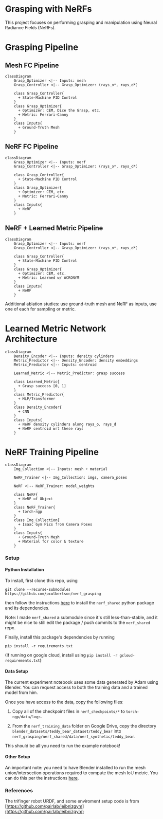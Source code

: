 # Grasping with NeRFs

This project focuses on performing grasping and manipulation using
Neural Radiance Fields (NeRFs).

# Grasping Pipeline

## Mesh FC Pipeline

```mermaid
classDiagram
    Grasp_Optimizer <|-- Inputs: mesh
    Grasp_Controller <|-- Grasp_Optimizer: (rays_o*, rays_d*)

    class Grasp_Controller{
      + State-Machine PID Control
    }
    class Grasp_Optimizer{
      + Optimizer: CEM, Dice the Grasp, etc.
      + Metric: Ferrari-Canny
    }
    class Inputs{
      + Ground-Truth Mesh
    }
```

## NeRF FC Pipeline

```mermaid
classDiagram
    Grasp_Optimizer <|-- Inputs: nerf
    Grasp_Controller <|-- Grasp_Optimizer: (rays_o*, rays_d*)

    class Grasp_Controller{
      + State-Machine PID Control
    }
    class Grasp_Optimizer{
      + Optimizer: CEM, etc.
      + Metric: Ferrari-Canny
    }
    class Inputs{
      + NeRF
    }
```

## NeRF + Learned Metric Pipeline

```mermaid
classDiagram
    Grasp_Optimizer <|-- Inputs: nerf
    Grasp_Controller <|-- Grasp_Optimizer: (rays_o*, rays_d*)

    class Grasp_Controller{
      + State-Machine PID Control
    }
    class Grasp_Optimizer{
      + Optimizer: CEM, etc.
      + Metric: Learned w/ ACRONYM
    }
    class Inputs{
      + NeRF
    }
```

Additional ablation studies: use ground-truth mesh and NeRF as inputs, use one of each for sampling or metric.

# Learned Metric Network Architecture

```mermaid
classDiagram
    Density_Encoder <|-- Inputs: density cylinders
    Metric_Predictor <|-- Density_Encoder: density embeddings
    Metric_Predictor <|-- Inputs: centroid

    Learned_Metric <|-- Metric_Predictor: grasp success

    class Learned_Metric{
      + Grasp success [0, 1]
    }
    class Metric_Predictor{
      + MLP/Transformer
    }
    class Density_Encoder{
      + CNN
    }
    class Inputs{
      + NeRF density cylinders along rays_o, rays_d
      + NeRF centroid wrt these rays
    }
```

# NeRF Training Pipeline

```mermaid
classDiagram
    Img_Collection <|-- Inputs: mesh + material

    NeRF_Trainer <|-- Img_Collection: imgs, camera_poses

    NeRF <|-- NeRF_Trainer: model_weights

    class NeRF{
      + NeRF of Object
    }
    class NeRF_Trainer{
      + torch-ngp
    }
    class Img_Collection{
      + Isaac Gym Pics from Camera Poses
    }
    class Inputs{
      + Ground-Truth Mesh
      + Material for color & texture
    }
```

### Setup

#### Python Installation
To install, first clone this repo, using
```
git clone --recurse-submodules https://github.com/pculbertson/nerf_grasping
```
then follow the instructions [here](https://github.com/stanford-iprl-lab/nerf_shared/)
to install the `nerf_shared` python package and its dependencies.

Note: I made `nerf_shared` a submodule since it's still less-than-stable, and it
might be nice to still edit the package / push commits to the `nerf_shared` repo.

Finally, install this package's dependencies by running
```
pip install -r requirements.txt
```
(If running on google cloud, install using `pip install -r gcloud-requirements.txt`)

#### Data Setup

The current experiment notebook uses some data generated by Adam using Blender.
You can request access to both the training data and a trained model from him.

Once you have access to the data, copy the following files:

1. Copy all of the checkpoint files in `nerf_checkpoints/*` to `torch-ngp/data/logs`.

2. From the `nerf_training_data` folder on Google Drive, copy the directory
`blender_datasets/teddy_bear_dataset/teddy_bear` into
`nerf_grasping/nerf_shared/data/nerf_synthetic/teddy_bear`.

This should be all you need to run the example notebook!

#### Other Setup

An important note: you need to have Blender installed to run the mesh union/intersection
operations required to compute the mesh IoU metric. You can do this per the instructions [here](https://docs.blender.org/manual/en/latest/getting_started/installing/linux.html).

### References

The trifinger robot URDF, and some enviroment setup code is from [https://github.com/pairlab/leibnizgym](https://github.com/pairlab/leibnizgym)
